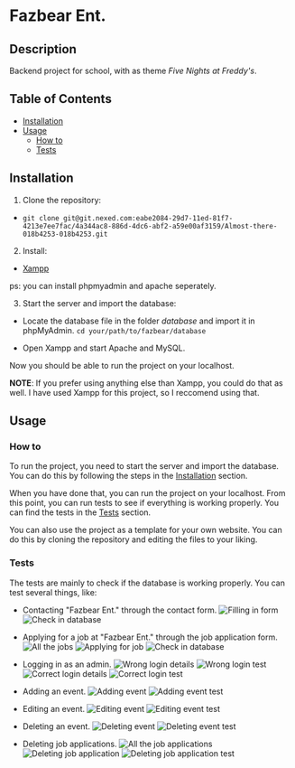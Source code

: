 # Fazbear Ent.

## Description
Backend project for school, with as theme *Five Nights at Freddy's*.


## Table of Contents
- [Installation](#installation)
- [Usage](#usage)
  - [How to](#how-to)
  - [Tests](#tests)


## Installation

1. Clone the repository:
- `git clone git@git.nexed.com:eabe2084-29d7-11ed-81f7-4213e7ee7fac/4a344ac8-886d-4dc6-abf2-a59e00af3159/Almost-there-018b4253-018b4253.git`

2. Install:

- [Xampp](https://www.apachefriends.org/index.html)

ps: you can install phpmyadmin and apache seperately.

3. Start the server and import the database:

- Locate the database file in the folder *database* and import it in phpMyAdmin. `cd your/path/to/fazbear/database`

- Open Xampp and start Apache and MySQL.

Now you should be able to run the project on your localhost.

**NOTE**: If you prefer using anything else than Xampp, you could do that as well. I have used Xampp for this project, so I reccomend using that.


## Usage

### How to
To run the project, you need to start the server and import the database. You can do this by following the steps in the [Installation](#installation) section.

When you have done that, you can run the project on your localhost.
From this point, you can run tests to see if everything is working properly. You can find the tests in the [Tests](#tests) section.

You can also use the project as a template for your own website. You can do this by cloning the repository and editing the files to your liking.

### Tests
The tests are mainly to check if the database is working properly.
You can test several things, like:

- Contacting "Fazbear Ent." through the contact form.
![Filling in form](website/images/contact_web.png)
![Check in database](website/images/contact_db.png)

- Applying for a job at "Fazbear Ent." through the job application form.
![All the jobs](website/images/vacancies.png)
![Applying for job](website/Images/vacancy_apply.png)
![Check in database](website/images/application_db.png)

- Logging in as an admin.
![Wrong login details](website/images/wrong_login.png)
![Wrong login test](website/images/wrong_login_test.png)
![Correct login details](website/images/correct_login.png)
![Correct login test](website/images/logged_in.png)

- Adding an event.
  ![Adding event](website/images/test_event.png)
  ![Adding event test](website/images/event_added.png)

- Editing an event.
  ![Editing event](website/images/edit_event.png)
  ![Editing event test](website/images/event_edited.png)

- Deleting an event.
  ![Deleting event](website/images/delete_event.png)
  ![Deleting event test](website/images/event_deleted.png)

- Deleting job applications.
  ![All the job applications](website/images/applications.png)
  ![Deleting job application](website/images/delete_application.png)
  ![Deleting job application test](website/images/application_deleted.png)

  